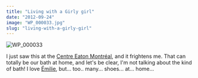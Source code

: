 ```yaml
---
title: "Living with a Girly girl"
date: "2012-09-24"
image: "WP_000033.jpg"
slug: "living-with-a-girly-girl"
---
```


![](images/WP_000033.jpg "WP_000033")

I just saw this at the [Centre Eaton Montréal](https://www.centreeatondemontreal.com/en/), and it frightens me. That can totally be our bath at home, and let's be clear, I'm not talking about the kind of bath! I love [Émilie](https://twitter.com/EmilieJolie), but... too.. many... shoes... at... home...
